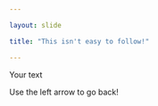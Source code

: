 ```yaml
---

layout: slide

title: "This isn't easy to follow!"

---
```


Your text

Use the left arrow to go back!
